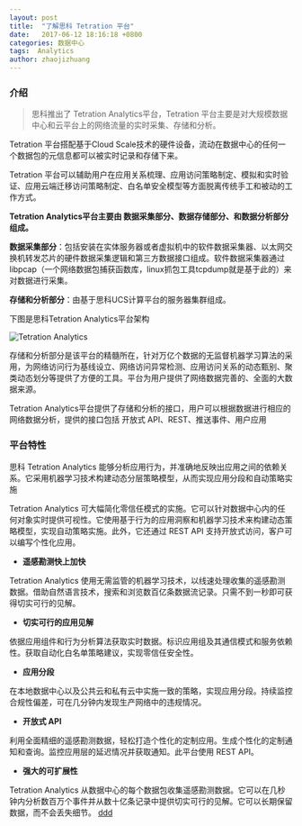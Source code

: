 ```yaml
---
layout: post
title:  "了解思科 Tetration 平台"
date:   2017-06-12 18:16:18 +0800
categories: 数据中心
tags:  Analytics
author: zhaojizhuang
---
```




### 介绍

> 思科推出了 Tetration Analytics平台，Tetration 平台主要是对大规模数据中心和云平台上的网络流量的实时采集、存储和分析。

Tetration 平台搭配基于Cloud Scale技术的硬件设备，流动在数据中心的任何一个数据包的元信息都可以被实时记录和存储下来。

Tetration 平台可以辅助用户在应用关系梳理、应用访问策略制定、模拟和实时验证、应用云端迁移访问策略制定、白名单安全模型等方面脱离传统手工和被动的工作方式。

**Tetration Analytics平台主要由 数据采集部分、数据存储部分、和数据分析部分组成。**

**数据采集部分**：包括安装在实体服务器或者虚拟机中的软件数据采集器、以太网交换机转发芯片的硬件数据采集逻辑和第三方数据接口组成。软件数据采集器通过 libpcap（一个网络数据包捕获函数库，linux抓包工具tcpdump就是基于此的）来对数据进行采集。

**存储和分析部分**：由基于思科UCS计算平台的服务器集群组成。

下图是思科Tetration Analytics平台架构

![Tetration Analytics](http://zhuanti.cww.net.cn/UpLoadFile/2016/7/5/20167547744377.png)

存储和分析部分是该平台的精髓所在，针对万亿个数据的无监督机器学习算法的采用，为网络访问行为基线设立、网络访问异常检测、应用访问关系的动态甄别、聚类动态划分等提供了方便的工具。平台为用户提供了网络数据完善的、全面的大数据来源。

Tetration Analytics平台提供了存储和分析的接口，用户可以根据数据进行相应的网络数据分析，提供的接口包括 开放式 API、REST、推送事件、用户应用

### 平台特性

思科 Tetration Analytics 能够分析应用行为，并准确地反映出应用之间的依赖关系。它采用机器学习技术构建动态分层策略模型，从而实现应用分段和自动策略实施

Tetration Analytics 可大幅简化零信任模式的实施。它可以针对数据中心内的任何对象实时提供可视性。它使用基于行为的应用洞察和机器学习技术来构建动态策略模型，实现自动策略实施。此外，它还通过 REST API 支持开放式访问，客户可以编写个性化应用。




- **遥感勘测快上加快**

Tetration Analytics 使用无需监管的机器学习技术，以线速处理收集的遥感勘测数据。借助自然语言技术，搜索和浏览数百亿条数据流记录。只需不到一秒即可获得切实可行的见解。

- **切实可行的应用见解**

依据应用组件和行为分析算法获取实时数据。标识应用组及其通信模式和服务依赖性。获取自动化白名单策略建议，实现零信任安全性。

- **应用分段**

在本地数据中心以及公共云和私有云中实施一致的策略，实现应用分段。持续监控合规性偏差，可在几分钟内发现生产网络中的违规情况。

- **开放式 API**

利用全面精细的遥感勘测数据，轻松打造个性化的定制应用。生成个性化的定制通知和查询。监控应用层的延迟情况并获取通知。此平台使用 REST API。

- **强大的可扩展性**

Tetration Analytics 从数据中心的每个数据包收集遥感勘测数据。它可以在几秒钟内分析数百万个事件并从数十亿条记录中提供切实可行的见解。它可以长期保留数据，而不会丢失细节。
[ddd](../docs/171010-01%20_%20程序员如何用技术变现（上）.html)
